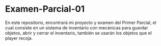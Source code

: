 # Examen-Parcial-01
En este repositorio, encontrará mi proyecto y examen del Primer Parcial, el cual consiste en un sistema de inventario con mecánicas para guardar objetos, abrir y cerrar el inventario, también se usarán los objetos que el player recoja.
